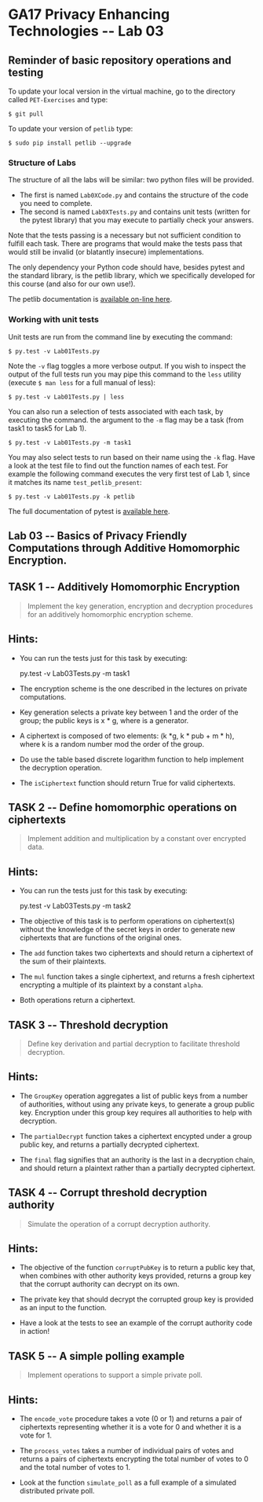 # GA17 Privacy Enhancing Technologies -- Lab 03

## Reminder of basic repository operations and testing

To update your local version in the virtual machine, go to the directory called `PET-Exercises` and type:

    $ git pull

To update your version of `petlib` type:

	$ sudo pip install petlib --upgrade

### Structure of Labs
The structure of all the labs will be similar: two python files will be provided. 

- The first is named `Lab0XCode.py` and contains the structure of the code you need to complete. 
- The second is named `Lab0XTests.py` and contains unit tests (written for the pytest library) that you may execute to partially check your answers. 

Note that the tests passing is a necessary but not sufficient condition to fulfill each task. There are programs that would make the tests pass that would still be invalid (or blatantly insecure) implementations.

The only dependency your Python code should have, besides pytest and the standard library, is the petlib library, which we specifically developed for this course (and also for our own use!). 

The petlib documentation is [available on-line here](http://petlib.readthedocs.org/en/latest/index.html).


### Working with unit tests
Unit tests are run from the command line by executing the command:

```
$ py.test -v Lab01Tests.py
```

Note the `-v` flag toggles a more verbose output. If you wish to inspect the output of the full tests run you may pipe this command to the `less` utility (execute `$ man less` for a full manual of less):

```
$ py.test -v Lab01Tests.py | less
```

You can also run a selection of tests associated with each task, by executing the command. the argument to the `-m` flag may be a task (from task1 to task5 for Lab 1).

```
$ py.test -v Lab01Tests.py -m task1
```

You may also select tests to run based on their name using the `-k` flag. Have a look at the test file to find out the function names of each test. For example the following command executes the very first test of Lab 1, since it matches its name `test_petlib_present`:

```
$ py.test -v Lab01Tests.py -k petlib
```

The full documentation of pytest is [available here](http://pytest.org/latest/).

## Lab 03 -- Basics of Privacy Friendly Computations through Additive Homomorphic Encryption.

## TASK 1 -- Additively Homomorphic Encryption

> Implement the key generation, encryption and decryption procedures for an additively homomorphic encryption scheme.

## Hints:

- You can run the tests just for this task by executing:

	py.test -v Lab03Tests.py -m task1

- The encryption scheme is the one described in the lectures on private computations.

- Key generation selects a private key between 1 and the order of the group; the public keys is x * g, where is a generator.

- A ciphertext is composed of two elements: (k *g, k * pub + m * h), where k is a random number mod the order of the group.

- Do use the table based discrete logarithm function to help implement the decryption operation.

- The `isCiphertext` function should return True for valid ciphertexts.

## TASK 2 -- Define homomorphic operations on ciphertexts

> Implement addition and multiplication by a constant over encrypted data.

## Hints:

- You can run the tests just for this task by executing:

	py.test -v Lab03Tests.py -m task2

- The objective of this task is to perform operations on ciphertext(s) without the knowledge of the secret keys in order to generate new ciphertexts that are functions of the original ones.

- The `add` function takes two ciphertexts and should return a ciphertext of the sum of their plaintexts.

- The `mul` function takes a single ciphertext, and returns a fresh ciphertext encrypting a multiple of its plaintext by a constant `alpha`.

- Both operations return a ciphertext.

## TASK 3 -- Threshold decryption

> Define key derivation and partial decryption to facilitate threshold decryption.

## Hints:

- The `GroupKey` operation aggregates a list of public keys from a number of authorities, without using any private keys, to generate a group public key. Encryption under this group key requires all authorities to help with decryption.

- The `partialDecrypt` function takes a ciphertext encypted under a group public key, and returns a partially decrypted ciphertext. 

- The `final` flag signifies that an authority is the last in a decryption chain, and should return a plaintext rather than a partially decrypted ciphertext.

## TASK 4 -- Corrupt threshold decryption authority

> Simulate the operation of a corrupt decryption authority.

## Hints:

- The objective of the function `corruptPubKey` is to return a public key that, when combines with other authority keys provided, returns a group key that the corrupt authority can decrypt on its own.

- The private key that should decrypt the corrupted group key is provided as an input to the function.

- Have a look at the tests to see an example of the corrupt authority code in action!

## TASK 5 -- A simple polling example

> Implement operations to support a simple private poll.

## Hints:

- The `encode_vote` procedure takes a vote (0 or 1) and returns a pair of ciphertexts representing whether it is a vote for 0 and whether it is a vote for 1.

- The `process_votes` takes a number of individual pairs of votes and returns a pairs of ciphertexts encrypting the total number of votes to 0 and the total number of votes to 1.

- Look at the function `simulate_poll` as a full example of a simulated distributed private poll.